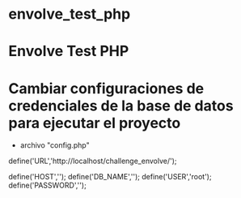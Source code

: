 # envolve_test_php
<h1>Envolve Test PHP </h1>

# Cambiar configuraciones de credenciales de la base de datos para ejecutar el proyecto
* archivo "config.php"

define('URL','http://localhost/challenge_envolve/');

define('HOST','');
define('DB_NAME','');
define('USER','root');
define('PASSWORD','');

